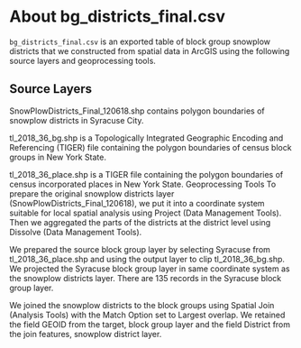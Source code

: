 # About bg_districts_final.csv

`bg_districts_final.csv` is an exported table of block group snowplow districts that we constructed from spatial data in ArcGIS using the following source layers and geoprocessing tools.

## Source Layers

SnowPlowDistricts_Final_120618.shp contains polygon boundaries of snowplow districts in Syracuse City.

tl_2018_36_bg.shp is a Topologically Integrated Geographic Encoding and Referencing (TIGER) file containing the polygon boundaries of census block groups in New York State.

tl_2018_36_place.shp is a TIGER file containing the polygon boundaries of census incorporated places in New York State.
Geoprocessing Tools
To prepare the original snowplow districts layer (SnowPlowDistricts_Final_120618), we put it into a coordinate system suitable for local spatial analysis using Project (Data Management Tools).  Then we aggregated the parts of the districts at the district level using Dissolve (Data Management Tools).

We prepared the source block group layer by selecting Syracuse from tl_2018_36_place.shp and using the output layer to clip tl_2018_36_bg.shp. We projected the Syracuse block group layer in same coordinate system as the snowplow districts layer. There are 135 records in the Syracuse block group layer.

We joined the snowplow districts to the block groups using Spatial Join (Analysis Tools) with the Match Option set to Largest overlap. We retained the field GEOID from the target, block group layer and the field District from the join features, snowplow district layer.
